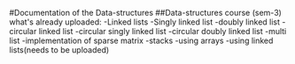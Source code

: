 #Documentation of the Data-structures
##Data-structures course (sem-3)
what's already uploaded:
-Linked lists
  -Singly linked list
  -doubly linked list
  -circular linked list
    -circular singly linked list
    -circular doubly linked list
  -multi list
    -implementation of sparse matrix 
-stacks 
  -using arrays
  -using linked lists(needs to be uploaded)
